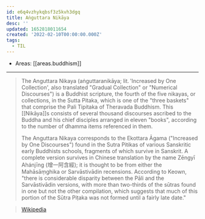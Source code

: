 ```yaml
---
id: e6q4vzhykqbsf3z5kvh3dgq
title: Aṅguttara Nikāya
desc: ''
updated: 1652818011654
created: '2022-02-10T00:00:00.000Z'
tags:
  - TIL
---
```


- Areas: [[areas.buddhism]]

---

> The Anguttara Nikaya (aṅguttaranikāya; lit. 'Increased by One Collection', also translated "Gradual Collection" or "Numerical Discourses") is a Buddhist scripture, the fourth of the five nikayas, or collections, in the Sutta Pitaka, which is one of the "three baskets" that comprise the Pali Tipitaka of Theravada Buddhism. This [[Nikāya]]s consists of several thousand discourses ascribed to the Buddha and his chief disciples arranged in eleven "books", according to the number of dhamma items referenced in them.
>
> The Anguttara Nikaya corresponds to the Ekottara Āgama ("Increased by One Discourses") found in the Sutra Pitikas of various Sanskritic early Buddhists schools, fragments of which survive in Sanskrit. A complete version survives in Chinese translation by the name Zēngyī Ahánjīng (增一阿含經); it is thought to be from either the Mahāsāṃghika or Sarvāstivādin recensions. According to Keown, "there is considerable disparity between the Pāli and the Sarvāstivādin versions, with more than two-thirds of the sūtras found in one but not the other compilation, which suggests that much of this portion of the Sūtra Piṭaka was not formed until a fairly late date."

> [Wikipedia](https://en.wikipedia.org/wiki/A%E1%B9%85guttara%20Nik%C4%81ya)
